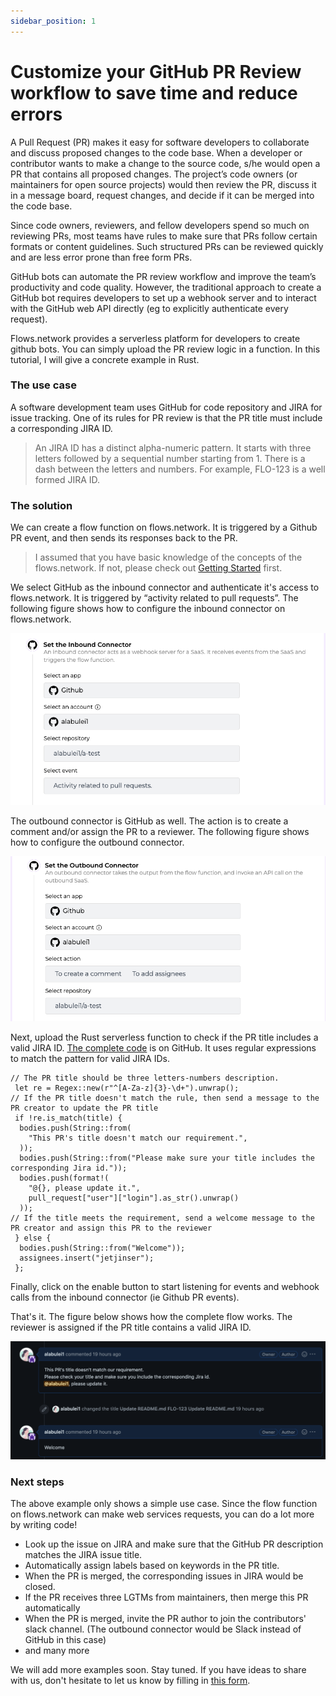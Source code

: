 ```yaml
---
sidebar_position: 1
---
```


# Customize your GitHub PR Review workflow to save time and reduce errors

A Pull Request (PR) makes it easy for software developers to collaborate and discuss proposed changes to the code base. When a developer or contributor wants to make a change to the source code, s/he would open a PR that contains all proposed changes. The project’s code owners (or maintainers for open source projects) would then review the PR, discuss it in a message board, request changes, and decide if it can be merged into the code base.

Since code owners, reviewers, and fellow developers spend so much on reviewing PRs, most teams have rules to make sure that PRs follow certain formats or content guidelines. Such structured PRs can be reviewed quickly and are less error prone than free form PRs.

GitHub bots can automate the PR review workflow and improve the team’s productivity and code quality. However, the traditional approach to create a GitHub bot requires developers to set up a webhook server and to interact with the GitHub web API directly (eg to explicitly authenticate every request).

Flows.network provides a serverless platform for developers to create github bots. You can simply upload the PR review logic in a function. In this tutorial, I will give a concrete example in Rust. 


### The use case

A software development team uses GitHub for code repository and JIRA for issue tracking. One of its rules for PR review is that the PR title must include a corresponding JIRA ID. 


> An JIRA ID has a distinct alpha-numeric pattern. It starts with three letters followed by a sequential number starting from 1. There is a dash between the letters and numbers. For example, FLO-123 is a well formed JIRA ID.



### The solution

We can create a flow function on flows.network. It is triggered by a Github PR event, and then sends its responses back to the PR. 
 

> I assumed that you have basic knowledge of the concepts of the flows.network. If not, please check out [Getting Started](/docs/category/getting-started)  first.


We select GitHub as the inbound connector and authenticate it's access to flows.network. It is triggered by “activity related to pull requests”. The following figure shows how to configure the inbound connector on flows.network. 

![](pr-review-bot-inbound.jpg)

The outbound connector is GitHub as well. The action is to create a comment and/or assign the PR to a reviewer. The following figure shows how to configure the outbound connector.

![](pr-review-bot-outbound.jpg) 

Next, upload the Rust serverless function to check if the PR title includes a valid JIRA ID. [The complete code](https://github.com/second-state/flow-functions/tree/main/github/github/check-jira-id/rust) is on GitHub. It uses regular expressions to match the pattern for valid JIRA IDs. 

```
// The PR title should be three letters-numbers description.
 let re = Regex::new(r"^[A-Za-z]{3}-\d+").unwrap();
// If the PR title doesn't match the rule, then send a message to the PR creator to update the PR title
 if !re.is_match(title) {
  bodies.push(String::from(
    "This PR's title doesn't match our requirement.",
  ));
  bodies.push(String::from("Please make sure your title includes the corresponding Jira id."));
  bodies.push(format!(
    "@{}, please update it.",
    pull_request["user"]["login"].as_str().unwrap()
  ));
// If the title meets the requirement, send a welcome message to the PR creator and assign this PR to the reviewer
 } else {
  bodies.push(String::from("Welcome"));
  assignees.insert("jetjinser");
 };
```


Finally, click on the enable button to start listening for events and webhook calls from the inbound connector (ie Github PR events). 
 
That's it. The figure below shows how the complete flow works. The reviewer is assigned if the PR title contains a valid JIRA ID.

![](pr-review-bot-outcome.jpg)

### **Next steps**

The above example only shows a simple use case. Since the flow function on flows.network can make web services requests, you can do a lot more by writing code!


* Look up the issue on JIRA and make sure that the GitHub PR description matches the JIRA issue title.
* Automatically assign labels based on keywords in the PR title. 
* When the PR is merged, the corresponding issues in JIRA would be closed.
* If the PR receives three LGTMs from maintainers, then merge this PR automatically
* When the PR is merged, invite the PR author to join the contributors' slack channel. (The outbound connector would be Slack instead of GitHub in this case)
* and many more 

We will add more examples soon. Stay tuned. If you have ideas to share with us, don't hesitate to let us know by filling in [this form](https://forms.gle/2V7RvpUK4BGQrBUZ6).

